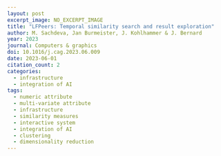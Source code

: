 ```yaml
---
layout: post
excerpt_image: NO_EXCERPT_IMAGE
title: "LFPeers: Temporal similarity search and result exploration"
author: M. Sachdeva, Jan Burmeister, J. Kohlhammer & J. Bernard
year: 2023
journal: Computers & graphics
doi: 10.1016/j.cag.2023.06.009
date: 2023-06-01
citation_count: 2
categories:
  - infrastructure
  - integration of AI
tags:
  - numeric attribute
  - multi-variate attribute
  - infrastructure
  - similarity measures
  - interactive system
  - integration of AI
  - clustering
  - dimensionality reduction
---
```


